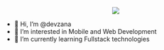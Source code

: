 <p align="center">
  <img src="https://scontent.fceb2-1.fna.fbcdn.net/v/t39.30808-6/294588622_771503237629742_2015845477959022526_n.png?_nc_cat=111&ccb=1-7&_nc_sid=e3f864&_nc_eui2=AeFp5oUAMIqAWi8JtF0g06yDaRhL5QP3PgJpGEvlA_c-ApZm79XA4vHYCVPCrB2fdizouHVcbLiTD3d-jKyK_99J&_nc_ohc=8NTx79eNAnUAX-lcsxH&_nc_ht=scontent.fceb2-1.fna&oh=00_AT9KmFXNeNSoge4ComAKUvqcbUQOKPqLlzEYRKALfavvBw&oe=62DBFE19"/>
</p>



- 👋 Hi, I’m @devzana
- 👀 I’m interested in Mobile and Web Development
- 🌱 I’m currently learning Fullstack technologies

